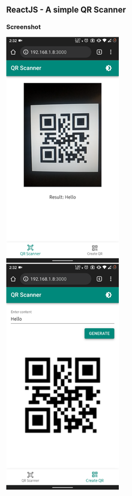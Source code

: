 ## ReactJS - A simple QR Scanner
### Screenshot
<img src="https://github.com/bileanh2000/simple-qr-scanner/blob/main/public/1.png?raw=true" width="300px"/>
<img src="https://github.com/bileanh2000/simple-qr-scanner/blob/main/public/2.png?raw=true" width="300px"/>
